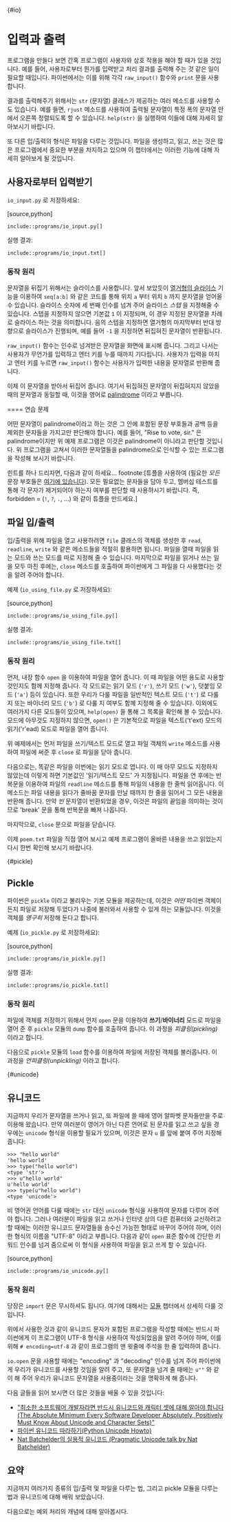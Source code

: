 {#io}
# 입력과 출력

프로그램을 만들다 보면 간혹 프로그램이 사용자와 상호 작용을 해야 할 때가 있을 것입니다. 예를 들어,
사용자로부터 뭔가를 입력받고 처리 결과를 출력해 주는 것 같은 일이 필요할 때입니다. 파이썬에서는
이를 위해 각각 `raw_input()` 함수와 `print` 문을 사용합니다.

결과를 출력해주기 위해서는 `str` (문자열) 클래스가 제공하는 여러 메소드를 사용할 수도 있습니다.
예를 들면, `rjust` 메소드를 사용하여 출력될 문자열이 특정 폭의 문자열 안에서 오른쪽 정렬되도록
할 수 있습니다. `help(str)` 을 실행하여 이들에 대해 자세히 알아보시기 바랍니다.

또 다른 입/출력의 형식은 파일을 다루는 것입니다. 파일을 생성하고, 읽고, 쓰는 것은 많은 프로그램에서
중요한 부분을 차지하고 있으며 이 챕터에서는 이러한 기능에 대해 자세히 알아보게 될 것입니다.

## 사용자로부터 입력받기

`io_input.py` 로 저장하세요:

[source,python]
```
include::programs/io_input.py[]
```

실행 결과:

```
include::programs/io_input.txt[]
```

### 동작 원리

문자열을 뒤집기 위해서는 슬라이스를 사용합니다. 앞서 보았듯이 [ 열거형의 슬라이스](./sequence.md#sequence)
기능을 이용하여 `seq[a:b]` 와 같은 코드를 통해 위치 `a` 부터 위치 `b` 까지 문자열을 얻어올 수
있습니다. 슬라이스 숫자에 세 번째 인수를 넘겨 주어 슬라이스 _스텝_ 을 지정해줄 수 있습니다.
스텝을 지정하지 않으면 기본값 `1` 이 지정되며, 이 경우 지정된 문자열을 차례로 슬라이스 하는 것을
의미합니다. 음의 스텝을 지정하면 열거형의 마지막부터 반대 방향으로 슬라이스가 진행되며,
예를 들어 `-1` 을 지정하면 뒤집혀진 문자열이 반환됩니다.

`raw_input()` 함수는 인수로 넘겨받은 문자열을 화면에 표시해 줍니다. 그리고 나서는 사용자가 무언가를 입력하고 엔터 키를 누를 때까지 기다립니다. 사용자가 입력을 마치고 엔터 키를
누르면 `raw_input()` 함수는 사용자가 입력한 내용을 문자열로 반환해 줍니다.

이제 이 문자열을 받아서 뒤집어 줍니다. 여기서 뒤집혀진 문자열이 뒤집혀지지 않았을 때의 문자열과
동일할 때, 이것을 영어로 [palindrome](http://en.wiktionary.org/wiki/palindrome) 이라고 부릅니다.

==== 연습 문제

어떤 문자열이 palindrome이라고 하는 것은 그 안에 포함된 문장 부호들과 공백 등을 제외한 문자들을
가지고만 판단해야 합니다. 예를 들어, "Rise to vote, sir." 은 palindrome이지만 위 예제 프로그램은
이것은 palindrome이 아니라고 판단할 것입니다. 위 프로그램을 고쳐서 이러한 문자열들을 palindrome으로
인식할 수 있는 프로그램을 작성해 보시기 바랍니다.

힌트를 하나 드리자면, 다음과 같이 하세요... footnote:[튜플을 사용하여 (필요한 _모든_ 문장 부호들은
[여기에 있습니다](http://grammar.ccc.commnet.edu/grammar/marks/marks.htm)). 모든 필요없는
문자들을 담아 두고, 멤버십 테스트를 통해 각 문자가 제거되어야 하는지 여부를 판단할 때 사용하시기
바랍니다. 즉, forbidden = (`!`, `?`, `.`, ...) 와 같이 튜플을 만드세요.]

## 파일 입/출력

입/출력을 위해 파일을 열고 사용하려면 `file` 클래스의 객체를 생성한 후 `read`, `readline`, `write`
와 같은 메소드들을 적절히 활용하면 됩니다. 파일을 열때 파일을 읽는 모드와 쓰는 모드를 따로
지정해 줄 수 있습니다. 마지막으로 파일을 읽거나 쓰는 일을 모두 마친 후에는, `close` 메소드를
호출하여 파이썬에게 그 파일을 다 사용했다는 것을 알려 주어야 합니다.

예제 (`io_using_file.py` 로 저장하세요):

[source,python]
```
include::programs/io_using_file.py[]
```

실행 결과:

```
include::programs/io_using_file.txt[]
```

### 동작 원리

먼저, 내장 함수 `open` 을 이용하여 파일을 열어 줍니다. 이 때 파일을 어떤 용도로 사용할 것인지도
함께 지정해 줍니다. 각 모드로는 읽기 모드 (`'r'`), 쓰기 모드 (`'w'`), 덧붙임 모드 (`'a'`) 등이
있습니다. 또한 우리가 다룰 파일을 일반적인 텍스트 모드 (`'t'`) 로 다룰 지 또는 바이너리 모드 (`'b'`)
로 다룰 지 여부도 함께 지정해 줄 수 있습니다. 이외에도 여러가지 다른 모드들이 있으며, `help(open)`
을 통해 그 목록을 확인해 볼 수 있습니다. 모드에 아무것도 지정하지 않으면, `open()` 은 기본적으로
파일을 텍스트('t'ext) 모드의 읽기('r'ead) 모드로 파일을 열어 줍니다.

위 예제에서는 먼저 파일을 쓰기/텍스트 모드로 열고 파일 객체의 `write` 메소드를 사용하여 파일에
써준 후 `close` 로 파일을 닫아 줍니다.

다음으로는, 똑같은 파일을 이번에는 읽기 모드로 엽니다. 이 때 아무 모드도 지정하지 않았는데
이렇게 하면 기본값인 '읽기/텍스트 모드' 가 지정됩니다. 파일을 연 후에는 반복문을 이용하여
파일의 `readline` 메소드를 통해 파일의 내용을 한 줄씩 읽어옵니다. 이 메소드는 파일 내용을 읽다가
줄바꿈 문자를 만날 때까지 한 줄을 읽어서 그 모든 내용을 반환해 줍니다. 만약 _빈_ 문자열이
반환되었을 경우, 이것은 파일의 끝임을 의미하는 것이므로 'break' 문을 통해 반복문을 빠져
나옵니다.

마지막으로, `close` 문으로 파일을 닫습니다.

이제 `poem.txt` 파일을 직접 열어 보시고 예제 프로그램이 올바른 내용을 쓰고 읽었는지 다시
한번 확인해 보시기 바랍니다.

{#pickle}
## Pickle

파이썬은 `pickle` 이라고 불리우는 기본 모듈을 제공하는데, 이것은 _어떤_ 파이썬 객체이든지
파일로 저장해 두었다가 나중에 불러와서 사용할 수 있게 하는 모듈입니다. 이것을 객체를
*영구히* 저장해 둔다고 합니다.

예제 (`io_pickle.py` 로 저장하세요):

[source,python]
```
include::programs/io_pickle.py[]
```

실행 결과:

```
include::programs/io_pickle.txt[]
```

### 동작 원리

파일에 객체를 저장하기 위해서 먼저 `open` 문을 이용하여 __쓰기__/__바이너리__ 모드로 파일을 열어
준 후 `pickle` 모듈의 `dump` 함수를 호출하여 줍니다. 이 과정을 _피클링(pickling)_ 이라고 합니다.

다음으로 `pickle` 모듈의 `load` 함수를 이용하여 파일에 저장된 객체를 불러옵니다. 이 과정을
_언피클링(unpickling)_ 이라고 합니다.

{#unicode}
## 유니코드

지금까지 우리가 문자열을 쓰거나 읽고, 또 파일에 쓸 때에 영어 알파벳 문자들만을 주로 이용해
왔습니다. 만약 여러분이 영어가 아닌 다른 언어로 된 문자를 읽고 쓰고 싶을 경우에는
`unicode` 형식을 이용할 필요가 있으며, 이것은 문자 `u` 를 앞에 붙여 주어 지정해 줍니다:

```
>>> "hello world"
'hello world'
>>> type("hello world")
<type 'str'>
>>> u"hello world"
u'hello world'
>>> type(u"hello world")
<type 'unicode'>
```

비 영어권 언어를 다룰 때에는 `str` 대신 `unicode` 형식을 사용하여 문자를 다루어 주어야 합니다.
그러나 여러분이 파일을 읽고 쓰거나 인터넷 상의 다른 컴퓨터와 교신하려고 할 때에는 이러한 유니코드
문자열들을 송수신 가능한 형태로 바꾸어 주어야 하며, 이러한 형식의 이름을 "UTF-8" 이라고 부릅니다.
다음과 같이 `open` 표준 함수에 간단한 키워드 인수를 넘겨 줌으로써 이 형식을 사용하여 파일을
읽고 쓰게 할 수 있습니다.

[source,python]
```
include::programs/io_unicode.py[]
```

### 동작 원리

당장은 `import` 문은 무시하셔도 됩니다. 여기에 대해서는 [모듈](./module.md#module) 챕터에서 상세히 다룰
것입니다.

위에서 사용한 것과 같이 유니코드 문자가 포함된 프로그램을 작성할 때에는 반드시 파이썬에게
이 프로그램이 UTF-8 형식을 사용하여 작성되었음을 알려 주어야 하며, 이를 위해 `# encoding=utf-8`
과 같이 프로그램의 맨 윗줄에 주석을 한 줄 입력하여 줍니다.

`io.open` 문을 사용할 때에는 "encoding" 과 "decoding" 인수를 넘겨 주어 파이썬에게 우리가 유니코드를
사용할 것임을 알려 주고, 또 문자열을 넘겨 줄 때에는 `u""` 와 같이 해 주어 우리가 유니코드 문자열을
사용중이라는 것을 명확하게 해 줍니다.

다음 글들을 읽어 보시면 더 많은 것들을 배울 수 있을 것입니다:

- ["최소한 소프트웨어 개발자라면 반드시 유니코드와 캐릭터 셋에 대해 알아야 합니다 (The Absolute Minimum Every Software Developer Absolutely, Positively Must Know About Unicode and Character Sets)"](http://www.joelonsoftware.com/articles/Unicode.html)
- [파이썬 유니코드 따라하기(Python Unicode Howto)](http://docs.python.org/2/howto/unicode.html)
- [Nat Batchelder의 실용적 유니코드 (Pragmatic Unicode talk by Nat Batchelder)](http://nedbatchelder.com/text/unipain.html)

## 요약

지금까지 여러가지 종류의 입/출력 및 파일을 다루는 법, 그리고 pickle 모듈을 다루는 법과 유니코드에 대해
배워 보았습니다.

다음으로는 예외 처리의 개념에 대해 알아봅시다.
